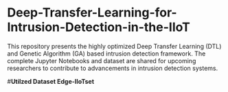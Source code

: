 # Deep-Transfer-Learning-for-Intrusion-Detection-in-the-IIoT
This repository presents the highly optimized Deep Transfer Learning (DTL) and Genetic Algorithm (GA) based intrusion detection framework. The complete Jupyter Notebooks and dataset are shared for upcoming researchers to contribute to advancements in intrusion detection systems.

#**Utilzed Dataset Edge-IIoTset**
